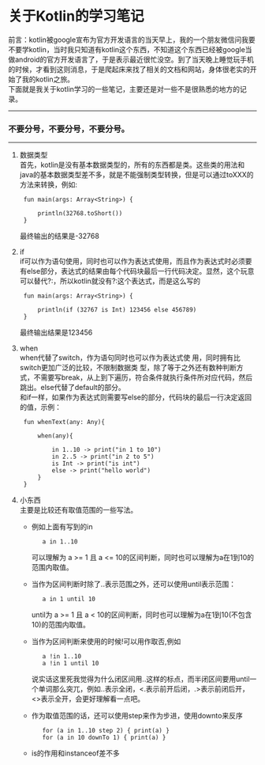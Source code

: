 # 关于Kotlin的学习笔记

前言：kotlin被google宣布为官方开发语言的当天早上，我的一个朋友微信问我要不要学kotlin，当时我只知道有kotlin这个东西，不知道这个东西已经被google当做android的官方开发语言了，于是表示最近很忙没空。到了当天晚上睡觉玩手机的时候，才看到这则消息，于是爬起床来找了相关的文档和网站，身体很老实的开始了我的kotlin之旅。   
下面就是我关于kotlin学习的一些笔记，主要还是对一些不是很熟悉的地方的记录。

---

### 不要分号，不要分号，不要分号。

---


1. 数据类型  
    首先，kotlin是没有基本数据类型的，所有的东西都是类。这些类的用法和java的基本数据类型差不多，就是不能强制类型转换，但是可以通过toXXX的方法来转换，例如:

        fun main(args: Array<String>) {

            println(32768.toShort())
        }   
    最终输出的结果是-32768

2. if  
    if可以作为语句使用，同时也可以作为表达式使用，而且作为表达式时必须要有else部分，表达式的结果由每个代码块最后一行代码决定。显然，这个玩意可以替代?:，所以kotlin就没有?:这个表达式，而是这么写的

        fun main(args: Array<String>) {

            println(if (32767 is Int) 123456 else 456789)
        }
    最终输出结果是123456
3. when  
    when代替了switch，作为语句同时也可以作为表达式使  用，同时拥有比switch更加广泛的比较，不限制数据类  型，除了等于之外还有数种判断方式，不需要写break，从上到下遍历，符合条件就执行条件所对应代码，然后跳出。else代替了default的部分。  
    和if一样，如果作为表达式则需要写else的部分，代码块的最后一行决定返回的值，示例：
        
        fun whenText(any: Any){

            when(any){

                in 1..10 -> print("in 1 to 10")
                in 2..5 -> print("in 2 to 5")
                is Int -> print("is int")
                else -> print("hello world")
            }
        }

4. 小东西  
   主要是比较还有取值范围的一些写法。 

   - 例如上面有写到的in
   
            a in 1..10
    
        可以理解为 a >= 1 且 a <= 10的区间判断，同时也可以理解为a在1到10的范围内取值。
     
   - 当作为区间判断时除了..表示范围之外，还可以使用until表示范围：

            a in 1 until 10

        until为 a >= 1 且 a < 10的区间判断，同时也可以理解为a在1到10(不包含10)的范围内取值。 

   - 当作为区间判断来使用的时候!可以用作取否,例如

            a !in 1..10
            a !in 1 until 10

        说实话这里死我觉得为什么闭区间用..这样的标点，而半闭区间要用until一个单词那么突兀，例如..表示全闭，<.表示前开后闭，.>表示前闭后开，<>表示全开，会更好理解看一点吧。
    
   - 作为取值范围的话，还可以使用step来作为步进，使用downto来反序

            for (a in 1..10 step 2) { print(a) }
            for (a in 10 downTo 1) { print(a) }


   - is的作用和instanceof差不多
